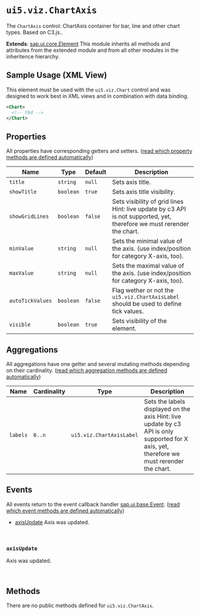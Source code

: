 # `ui5.viz.ChartAxis`
The <code>ChartAxis</code> control: ChartAxis container for bar, line and other chart types. Based on C3.js..

**Extends**: [sap.ui.core.Element](https://openui5.hana.ondemand.com/#/api/sap.ui.core.Element) This module inherits all methods and attributes from the extended module and from all other modules in the inheritence hierarchy.

## Sample Usage (XML View)
This element must be used with the <code>ui5.viz.Chart</code> control and was designed to work best in XML views and in combination with data binding.
```xml
<Chart>
  <!-- tbd -->
</Chart>
```

## Properties
All properties have corresponding getters and setters. ([read which property methods are defined automatically](https://sapui5.hana.ondemand.com/#/api/sap.ui.base.ManagedObject))

| Name | Type | Default | Description |
| --- | --- | --- | --- |
| `title` | `string` | `null` | Sets axis title. |
| `showTitle` | `boolean` | `true` | Sets axis title visibility. |
| `showGridLines` | `boolean` | `false` | Sets visibility of grid lines Hint: live update by c3 API is not supported, yet, therefore we must rerender the chart. |
| `minValue` | `string` | `null` | Sets the minimal value of the axis. (use index/position for category X-axis, too). |
| `maxValue` | `string` | `null` | Sets the maximal value of the axis. (use index/position for category X-axis, too). |
| `autoTickValues` | `boolean` | `false` | Flag wether or not the <code>ui5.viz.ChartAxisLabel</code> should be used to define tick values. |
| `visible` | `boolean` | `true` | Sets visibility of the element. |

## Aggregations
All aggregations have one getter and several mutating methods depending on their cardinality. ([read which aggregation methods are defined automatically](https://sapui5.hana.ondemand.com/#/api/sap.ui.base.ManagedObject))

| Name | Cardinality | Type | Description |
| --- | --- | --- | --- |
| `labels` | `0..n` | `ui5.viz.ChartAxisLabel` | Sets the labels displayed on the axis Hint: live update by c3 API is only supported for X axis, yet, therefore we must rerender the chart. |

## Events
All events return to the event callback handler [sap.ui.base.Event](https://openui5.hana.ondemand.com/#/api/sap.ui.base.Event). ([read which event methods are defined automatically](https://sapui5.hana.ondemand.com/#/api/sap.ui.base.ManagedObject))
* <a href="#axisUpdate">axisUpdate</a> Axis was updated.

<br/>

<a name="axisUpdate"></a>

### `axisUpdate`
Axis was updated. 

<br/>


## Methods
There are no public methods defined for `ui5.viz.ChartAxis`.

<br/>

